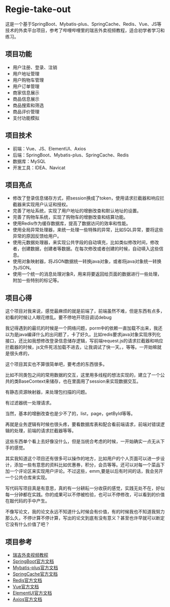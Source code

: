 # Regie-take-out

这是一个基于SpringBoot、Mybatis-plus、SpringCache、Redis、Vue、JS等技术的外卖平台项目，参考了哔哩哔哩里的瑞吉外卖视频教程，适合初学者学习和练习。


## 项目功能

- 用户注册、登录、注销
- 用户地址管理
- 用户购物车管理
- 用户订单管理
- 商家信息展示
- 商品信息展示
- 商品搜索和筛选
- 商品评价管理
- 支付功能模拟

## 项目技术

- 前端：Vue、JS、ElementUI、Axios
- 后端：SpringBoot、Mybatis-plus、SpringCache、Redis
- 数据库：MySQL
- 开发工具：IDEA、Navicat

## 项目亮点

- 修改了登录信息储存方式，把session换成了token，使用请求拦截器和响应拦截器来实现用户认证和授权。
- 完善了地址系统，实现了用户地址的增删改查和默认地址的设置。
- 完善了购物车系统，实现了购物车的增删改查和结算功能。
- 使用Redis作为缓存数据库，提高了数据访问的效率和性能。
- 使用全局异常处理器，来统一处理一些特殊的异常，比如SQL异常，要将这些异常的原因反馈给用户。
- 使用元数据处理器，来实现公共字段的自动填充，比如类似修改时间，修改者，创建数据，创建者等数据。在每次修改或者创建的时候，自动填入这些信息。
- 使用对象映射器，将JSON数据统一转换java对象，或者将java对象统一转换为JSON。
- 使用一个统一的消息处理对象R，用来将要返回给页面的数据进行一些处理，附加一些特别的标记等。

## 项目心得

这个项目对我来说，感觉最麻烦的就是前端了，前端虽然不难，但是东西有点多，初看的时候让人眼花缭乱。要不停地开项目调试debug

我记得遇到的最坑的时候是一个网络问题，porm中的依赖一直加载不出来，我还以为是java编译什么的出问题了，卡了好久。比如redis要求java对象实现序列化接口，还比如我想修改登录信息储存逻辑，写前端request.js的请求拦截器和响应拦截器的时候，js文件死活加载不进去，让我调试了快一天。，等等。一开始嘛就是很头疼的，

这个项目其实也不算很简单吧，要考虑的东西很多。

比如不同类包之间的常用数据的交互，这里用多线程的想法实现的，建立了一个公共的类BaseContext来储存，也在里面用了session来实现数据交互。

有静态资源映射器，来处理包扫描的问题。

有过滤器统一处理请求。

当然，基本的增删改查也是少不了的，list，page，getById等等。

再就是业务逻辑有时候也很头疼，要看数据库表和配合看前端请求，前端对错误逻辑的处理，前端的请求拦截器等等。

这些东西单个看上去好像没什么，但是当统合考虑的时候，一开始确实一点无从下手的感觉。

其实我知道这个项目还有很多可以操作的地方，比如用户的个人页面可以进一步设计，添加一些有意思的资料比如优惠券，积分，会员等等。还可以对每一个菜品下加一个评论区来实现用户评论。不过这些，emm,要是以后有时间的话，我会另开一个公共仓库来实现。

  写代码写项目真是有意思，真的有一分耕耘一分收获的感觉，实践无处不在，好似每一分钟都在实践。你的成果可以不停被检验，也可以不停修改，可以看到的价值在敲代码的手中产生。

  不像写论文，我的论文永远不知道什么时候会有价值，有的时候我也不知道我努力那么久，不停计算不停计算，写出的论文到底有没有意义？甚至也许早就可以断定它没有什么价值了吧？


## 项目参考

- [瑞吉外卖视频教程](https://www.bilibili.com/video/BV1GK4y1W7wE)
- [SpringBoot官方文档](https://spring.io/projects/spring-boot)
- [Mybatis-plus官方文档](https://baomidou.com/)
- [SpringCache官方文档](https://docs.spring.io/spring-framework/docs/current/reference/html/integration.html#cache)
- [Redis官方文档](https://redis.io/documentation)
- [Vue官方文档](https://vuejs.org/)
- [ElementUI官方文档](https://element.eleme.io/)
- [Axios官方文档](https://axios-http.com/)
